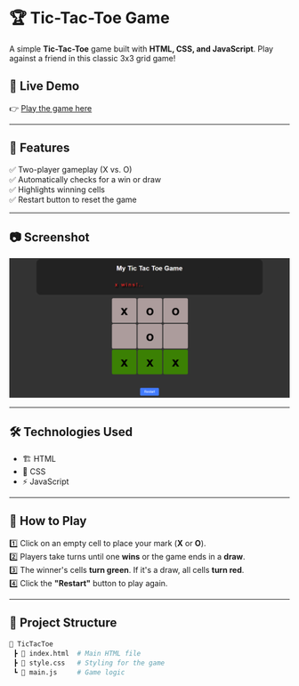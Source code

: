 # 🏆 Tic-Tac-Toe Game

A simple **Tic-Tac-Toe** game built with **HTML, CSS, and JavaScript**. Play against a friend in this classic 3x3 grid game!  

## 🔗 Live Demo  
👉 [Play the game here](https://zingy-platypus-6acd03.netlify.app/)  

---

## 📌 Features  
✅ Two-player gameplay (X vs. O)  
✅ Automatically checks for a win or draw  
✅ Highlights winning cells  
✅ Restart button to reset the game  

---

## 📷 Screenshot  
![Tic-Tac-Toe Game](Images/ProjectImage.png)  

---

## 🛠️ Technologies Used  
- 🏗️ HTML  
- 🎨 CSS  
- ⚡ JavaScript  

---

## 🚀 How to Play  
1️⃣ Click on an empty cell to place your mark (**X** or **O**).  
2️⃣ Players take turns until one **wins** or the game ends in a **draw**.  
3️⃣ The winner's cells **turn green**. If it's a draw, all cells **turn red**.  
4️⃣ Click the **"Restart"** button to play again.  

---

## 📂 Project Structure  
```bash
📁 TicTacToe
 ┣ 📜 index.html  # Main HTML file
 ┣ 📜 style.css   # Styling for the game
 ┗ 📜 main.js     # Game logic

